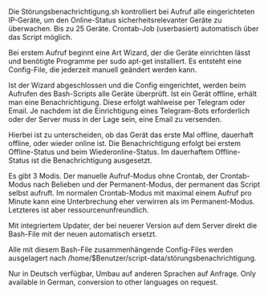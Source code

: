 Die Störungsbenachrichtigung.sh kontrolliert bei Aufruf alle eingerichteten IP-Geräte, um den Online-Status sicherheitsrelevanter Geräte zu überwachen. Bis zu 25 Geräte. Crontab-Job (userbasiert) automatisch über das Script möglich.

Bei erstem Aufruf beginnt eine Art Wizard, der die Geräte einrichten lässt und benötigte Programme per sudo apt-get installiert. Es entsteht eine Config-File, die jederzeit manuell geändert werden kann.

Ist der Wizard abgeschlossen und die Config eingerichtet, werden beim Aufrufen des Bash-Scripts alle Geräte überprüft. Ist ein Gerät offline, erhält man eine Benachrichtigung. Diese erfolgt wahlweise per Telegram oder Email. Je nachdem ist die Einrichtigung eines Telegram-Bots erforderlich oder der Server muss in der Lage sein, eine Email zu versenden.

Hierbei ist zu unterscheiden, ob das Gerät das erste Mal offline, dauerhaft offline, oder wieder online ist. Die Benachrichtigung erfolgt bei erstem Offline-Status und beim Wiederonline-Status. Im dauerhaftem Offline-Status ist die Benachrichtigung ausgesetzt.

Es gibt 3 Modis. Der manuelle Aufruf-Modus ohne Crontab, der Crontab-Modus nach Belieben und der Permanent-Modus, der permanent das Script selbst aufruft. Im normalen Crontab-Modus mit maximal einem Aufruf pro Minute kann eine Unterbrechung eher verwirren als im Permanent-Modus. Letzteres ist aber ressourcenunfreundlich.

Mit integriertem Updater, der bei neuerer Version auf dem Server direkt die Bash-File mit der neuen automatisch ersetzt.

Alle mit diesem Bash-File zusammenhängende Config-Files werden ausgelagert nach /home/$Benutzer/script-data/störungsbenachrichtigung.

Nur in Deutsch verfügbar, Umbau auf anderen Sprachen auf Anfrage. Only available in German, conversion to other languages on request.
